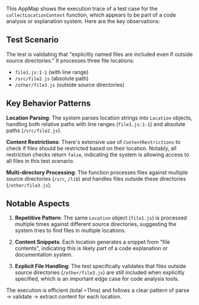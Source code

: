 This AppMap shows the execution trace of a test case for the `collectLocationContext` function, which appears to be part of a code analysis or explanation system. Here are the key observations:

## Test Scenario
The test is validating that "explicitly named files are included even if outside source directories." It processes three file locations:
- `file1.js:1-1` (with line range)
- `/src/file2.js` (absolute path)
- `/other/file3.js` (outside source directories)

## Key Behavior Patterns

**Location Parsing**: The system parses location strings into `Location` objects, handling both relative paths with line ranges (`file1.js:1-1`) and absolute paths (`/src/file2.js`).

**Content Restrictions**: There's extensive use of `ContentRestrictions` to check if files should be restricted based on their location. Notably, all restriction checks return `false`, indicating the system is allowing access to all files in this test scenario.

**Multi-directory Processing**: The function processes files against multiple source directories (`/src`, `/lib`) and handles files outside these directories (`/other/file3.js`).

## Notable Aspects

1. **Repetitive Pattern**: The same `Location` object (`file1.js`) is processed multiple times against different source directories, suggesting the system tries to find files in multiple locations.

2. **Content Snippets**: Each location generates a snippet from "file contents", indicating this is likely part of a code explanation or documentation system.

3. **Explicit File Handling**: The test specifically validates that files outside source directories (`/other/file3.js`) are still included when explicitly specified, which is an important edge case for code analysis tools.

The execution is efficient (total ~11ms) and follows a clear pattern of parse → validate → extract content for each location.